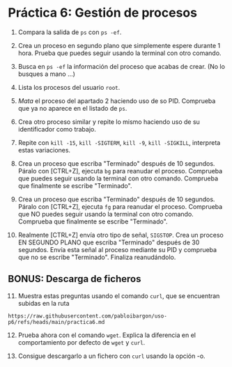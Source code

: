 # Práctica 6: Gestión de procesos

1. Compara la salida de `ps` con `ps -ef`.

2. Crea un proceso en segundo plano que simplemente espere durante 1 hora. Prueba que puedes seguir usando la terminal con otro comando.

3. Busca en `ps -ef` la información del proceso que acabas de crear. (No lo busques a mano ...)

4. Lista los procesos del usuario `root`.

5. _Mata_ el proceso del apartado 2 haciendo uso de so PID. Comprueba que ya no aparece en el listado de `ps`.

6. Crea otro proceso similar y repite lo mismo haciendo uso de su identificador como trabajo.

7. Repite con `kill -15`, `kill -SIGTERM`, `kill -9`, `kill -SIGKILL`, interpreta estas variaciones.

8. Crea un proceso que escriba "Terminado" después de 10 segundos. Páralo con [CTRL+Z], ejecuta `bg` para reanudar el proceso. Comprueba que puedes seguir usando la terminal con otro comando. Comprueba que finalmente se escribe "Terminado".

9. Crea un proceso que escriba "Terminado" después de 10 segundos. Páralo con [CTRL+Z], ejecuta `fg` para reanudar el proceso. Comprueba que NO puedes seguir usando la terminal con otro comando. Comprueba que finalmente se escribe "Terminado".

10. Realmente [CTRL+Z] envía otro tipo de señal, `SIGSTOP`. Crea un proceso EN SEGUNDO PLANO que escriba "Terminado" después de 30 segundos. Envía esta señal al proceso mediante su PID y comprueba que no se escribe "Terminado". Finaliza reanudándolo.

## BONUS: Descarga de ficheros

11. Muestra estas preguntas usando el comando `curl`, que se encuentran subidas en la ruta

  ```
  https://raw.githubusercontent.com/pabloibargon/uso-p6/refs/heads/main/practica6.md
  ```

12. Prueba ahora con el comando `wget`. Explica la diferencia en el comportamiento por defecto de `wget` y `curl`.

13. Consigue descargarlo a un fichero con `curl` usando la opción -o.